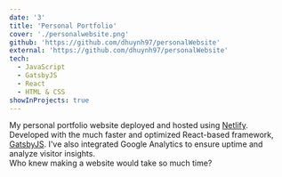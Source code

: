 ```yaml
---
date: '3'
title: 'Personal Portfolio'
cover: './personalwebsite.png'
github: 'https://github.com/dhuynh97/personalWebsite'
external: 'https://github.com/dhuynh97/personalWebsite'
tech:
  - JavaScript
  - GatsbyJS
  - React
  - HTML & CSS
showInProjects: true
---
```


My personal portfolio website deployed and hosted using <a href = 'https://app.netlify.com/sites/danielhuynh/deploys'>Netlify</a>. Developed with the much faster and optimized React-based framework, <a href = 'https://www.gatsbyjs.com/'>GatsbyJS</a>. I've also integrated Google Analytics to ensure uptime and analyze visitor insights.
<br> Who knew making a website would take so much time?
